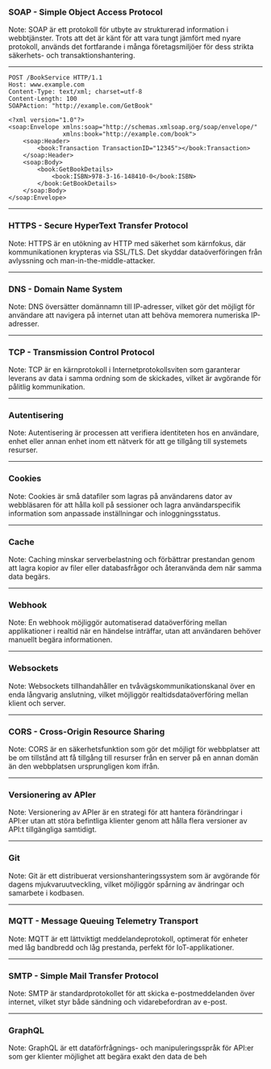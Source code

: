### SOAP - Simple Object Access Protocol

Note:
SOAP är ett protokoll för utbyte av strukturerad information i webbtjänster. Trots att det är känt för att vara tungt jämfört med nyare protokoll, används det fortfarande i många företagsmiljöer för dess strikta säkerhets- och transaktionshantering.

---

```
POST /BookService HTTP/1.1
Host: www.example.com
Content-Type: text/xml; charset=utf-8
Content-Length: 100
SOAPAction: "http://example.com/GetBook"

<?xml version="1.0"?>
<soap:Envelope xmlns:soap="http://schemas.xmlsoap.org/soap/envelope/"
               xmlns:book="http://example.com/book">
    <soap:Header>
        <book:Transaction TransactionID="12345"></book:Transaction>
    </soap:Header>
    <soap:Body>
        <book:GetBookDetails>
            <book:ISBN>978-3-16-148410-0</book:ISBN>
        </book:GetBookDetails>
    </soap:Body>
</soap:Envelope>

```

---

### HTTPS - Secure HyperText Transfer Protocol

Note:
HTTPS är en utökning av HTTP med säkerhet som kärnfokus, där kommunikationen krypteras via SSL/TLS. Det skyddar dataöverföringen från avlyssning och man-in-the-middle-attacker.

---

### DNS - Domain Name System

Note:
DNS översätter domännamn till IP-adresser, vilket gör det möjligt för användare att navigera på internet utan att behöva memorera numeriska IP-adresser.

---

### TCP - Transmission Control Protocol

Note:
TCP är en kärnprotokoll i Internetprotokollsviten som garanterar leverans av data i samma ordning som de skickades, vilket är avgörande för pålitlig kommunikation.

---

### Autentisering

Note:
Autentisering är processen att verifiera identiteten hos en användare, enhet eller annan enhet inom ett nätverk för att ge tillgång till systemets resurser.

---

### Cookies

Note:
Cookies är små datafiler som lagras på användarens dator av webbläsaren för att hålla koll på sessioner och lagra användarspecifik information som anpassade inställningar och inloggningsstatus.

---

### Cache

Note:
Caching minskar serverbelastning och förbättrar prestandan genom att lagra kopior av filer eller databasfrågor och återanvända dem när samma data begärs.

---

### Webhook

Note:
En webhook möjliggör automatiserad dataöverföring mellan applikationer i realtid när en händelse inträffar, utan att användaren behöver manuellt begära informationen.

---

### Websockets

Note:
Websockets tillhandahåller en tvåvägskommunikationskanal över en enda långvarig anslutning, vilket möjliggör realtidsdataöverföring mellan klient och server.

---

### CORS - Cross-Origin Resource Sharing

Note:
CORS är en säkerhetsfunktion som gör det möjligt för webbplatser att be om tillstånd att få tillgång till resurser från en server på en annan domän än den webbplatsen ursprungligen kom ifrån.

---

### Versionering av APIer

Note:
Versionering av APIer är en strategi för att hantera förändringar i API:er utan att störa befintliga klienter genom att hålla flera versioner av API:t tillgängliga samtidigt.

---

### Git

Note:
Git är ett distribuerat versionshanteringssystem som är avgörande för dagens mjukvaruutveckling, vilket möjliggör spårning av ändringar och samarbete i kodbasen.

---

### MQTT - Message Queuing Telemetry Transport

Note:
MQTT är ett lättviktigt meddelandeprotokoll, optimerat för enheter med låg bandbredd och låg prestanda, perfekt för IoT-applikationer.

---

### SMTP - Simple Mail Transfer Protocol

Note:
SMTP är standardprotokollet för att skicka e-postmeddelanden över internet, vilket styr både sändning och vidarebefordran av e-post.

---

### GraphQL

Note:
GraphQL är ett dataförfrågnings- och manipuleringsspråk för API:er som ger klienter möjlighet att begära exakt den data de beh
